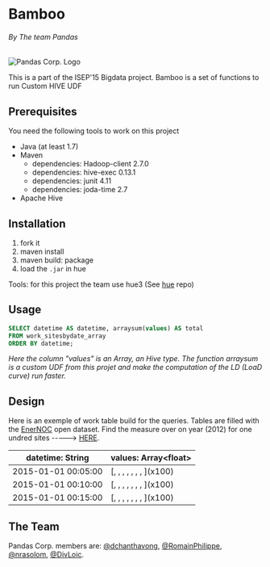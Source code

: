 # Bamboo
###### By The team Pandas 
![Pandas Corp. Logo](https://dl.dropboxusercontent.com/s/e57l5e47rqtq39q/PandasCorp_githubbanner.png?dl=0)

This is a part of the ISEP'15 Bigdata project.
Bamboo is a set of functions to run Custom HIVE UDF

Prerequisites
-------------
You need the following tools to work on this project
* Java (at least 1.7)
* Maven
  * dependencies: Hadoop-client 2.7.0
  * dependencies: hive-exec 0.13.1
  * dependencies: junit 4.11
  * dependencies: joda-time 2.7
* Apache Hive 

Installation
------------

1. fork it
2. maven install
3. maven build: package
4. load the `.jar` in hue

Tools: for this project the team use hue3 (See [hue](https://github.com/cloudera/hue/blob/master/README.md) repo)

Usage
------------
```sql
SELECT datetime AS datetime, arraysum(values) AS total
FROM work_sitesbydate_array
ORDER BY datetime;
```
*Here the column "values" is an Array<float>, an Hive type. The function arraysum is a custom UDF from this projet and make the computation of the LD (LoaD curve) run faster.*

Design
------------
Here is an exemple of work table build for the queries. Tables are filled with the [EnerNOC](http://www.enernoc.com) open dataset. Find the measure over on year (2012) for one undred sites -----> [HERE]().

|	datetime: String	     |	values: Array\<float\>   |
------------------------|--------------------------
|2015-01-01 00:05:00	   |	\[, , , , , , , \](x100)	|
|2015-01-01 00:10:00	   |	\[, , , , , , , \](x100)	|
|2015-01-01 00:15:00	   |	\[, , , , , , , \](x100)	|

The Team
------------
Pandas Corp. members are: 
[@dchanthavong](https://github.com/dchanthavong),
[@RomainPhilippe](https://github.com/RomainPhilippe),
[@nrasolom](https://github.com/nrasolom), 
[@DivLoic](https://github.com/DivLoic).



